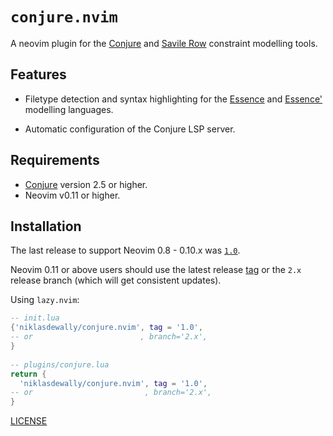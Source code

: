 # `conjure.nvim`

A neovim plugin for the [Conjure](https://github.com/conjure-cp/conjure) and [Savile Row](https://www-users.york.ac.uk/peter.nightingale/savilerow/) constraint modelling tools.

## Features 

* Filetype detection and syntax highlighting for the [Essence](https://conjure.readthedocs.io/en/latest/essence.html) and [Essence'](https://www-users.york.ac.uk/peter.nightingale/savilerow/) modelling languages.

* Automatic configuration of the Conjure LSP server.

## Requirements

* [Conjure](https://github.com/conjure-cp/conjure) version 2.5 or higher.
* Neovim v0.11 or higher. 

## Installation

The last release to support Neovim 0.8 - 0.10.x was [`1.0`](https://github.com/niklasdewally/conjure.nvim/tree/1.0).


Neovim 0.11 or above users should use the latest release [tag](https://github.com/niklasdewally/conjure.nvim/tags) or the `2.x` release branch (which will get consistent updates).

Using `lazy.nvim`:

```lua
-- init.lua
{'niklasdewally/conjure.nvim', tag = '1.0',
-- or                        , branch='2.x',
}
    
-- plugins/conjure.lua
return {
  'niklasdewally/conjure.nvim', tag = '1.0',
-- or                         , branch='2.x',
}
```

[LICENSE](LICENSE)
